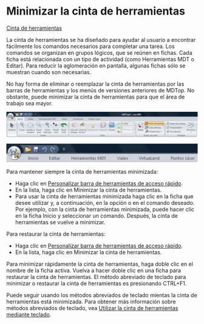 # Minimizar la cinta de herramientas

[Cinta de herramientas](./)

La cinta de herramientas se ha diseñado para ayudar al usuario a encontrar fácilmente los comandos necesarios para completar una tarea. Los comandos se organizan en grupos lógicos, que se reúnen en fichas. Cada ficha está relacionada con un tipo de actividad \(como Herramientas MDT o Editar\). Para reducir la aglomeración en pantalla, algunas fichas sólo se muestran cuando son necesarias.

No hay forma de eliminar o reemplazar la cinta de herramientas por las barras de herramientas y los menús de versiones anteriores de MDTop. No obstante, puede minimizar la cinta de herramientas para que el área de trabajo sea mayor.

![Cinta de herramientas completa](../../.gitbook/assets/cinta-de-herramientas.jpg)

![Cinta de herramientas minimizada](../../.gitbook/assets/cinta-de-herramientas-minimizada.jpg)

Para mantener siempre la cinta de herramientas minimizada:

* Haga clic en [Personalizar barra de herramientas de acceso rápido](untitled-306.md).
* En la lista, haga clic en Minimizar la cinta de herramientas.
* Para usar la cinta de herramientas minimizada haga clic en la ficha que desee utilizar y, a continuación, en la opción o en el comando deseado. Por ejemplo, con la cinta de herramientas minimizada, puede hacer clic en la ficha Inicio y seleccionar un comando. Después, la cinta de herramientas se vuelve a minimizar.

Para restaurar la cinta de herramientas:

* Haga clic en [Personalizar barra de herramientas de acceso rápido](untitled-306.md).
* En la lista, haga clic en Minimizar la cinta de herramientas.

Para minimizar rápidamente la cinta de herramientas, haga doble clic en el nombre de la ficha activa. Vuelva a hacer doble clic en una ficha para restaurar la cinta de herramientas. El método abreviado de teclado para minimizar o restaurar la cinta de herramientas es presionando CTRL+F1.

Puede seguir usando los métodos abreviados de teclado mientas la cinta de herramientas está minimizada. Para obtener más información sobre métodos abreviados de teclado, vea [Utilizar la cinta de herramientas mediante teclado](untitled-327.md).

